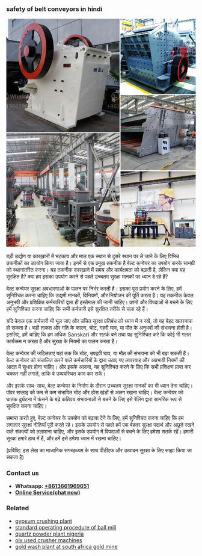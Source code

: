 <h3>safety of belt conveyors in hindi</h3><img src='1704857022.jpg' alt=''><p>बड़ी उद्योग या कारख़ानों में भटकाव और माल एक स्थान से दूसरे स्थान पर ले जाने के लिए विभिन्न तकनीकों का उपयोग किया जाता है। इनमें से एक प्रमुख तकनीक है बेल्ट कन्वेयर का उपयोग करके सामग्री को स्थानांतरित करना। यह तकनीक कारख़ाने में समय और कार्यक्षमता को बढ़ाती है, लेकिन क्या यह सुरक्षित है? क्या हम इसका उपयोग करने से पहले उच्चतम सुरक्षा मानकों पर ध्यान दे रहे हैं?</p><p>बेल्ट कन्वेयर सुरक्षा अवधारणाओं के पालन पर निर्भर करती है। इसका पूरा प्रयोग करने के लिए, हमें सुनिश्चित करना चाहिए कि उद्यमी मानकों, विनियमों, और नियोजन की पूर्ति करता है। यह तकनीक केवल अनुभवी और प्रशिक्षित कर्मचारियों द्वारा ही इस्तेमाल की जानी चाहिए। प्रश्नों और विपदाओं से बचने के लिए हमें सुनिश्चित करना चाहिए कि सभी कर्मचारी इसे सुरक्षित तरीके से चला रहे हैं।</p><p>यदि केवल एक कर्मचारी भी भूल जाए और उचित सुरक्षा प्रतिबंध को ध्यान में न रखें, तो यह बेहद खतरनाक हो सकता है। बड़ी ताकत और गति के कारण, चोट, गहरी घाव, या मौत के अनुभवों की संभावना होती है। इसलिए, हमें चाहिए कि हम अधिक Sanskari और सतर्क बने तथा यह सुनिश्चित करे कि कोई भी गलत कार्यक्रम न करता है और सुरक्षा के नियमों का पालन करता है।</p><p>बेल्ट कन्वेयर की जटिलताएं यहां तक कि चोट, उपद्रवी घाव, या मौत की संभावना को भी बढ़ा सकती हैं। बेल्ट कन्वेयर को संचालित करने वाले कर्मचारियों के द्वारा उठाए गए लापरवाह और अप्रभावी नियमों की आदत में सुधार होना चाहिए। और इसके अलावा, यह सुनिश्चित करने के लिए कि सभी प्रशिक्षण प्राप्त कर चक्कर नहीं लगाते, ताकि वे उव्यवस्थित काम कर सकें।</p><p>और इसके साथ-साथ, बेल्ट कन्वेयर के निर्माण के दौरान उच्चतम सुरक्षा मानकों का भी ध्यान देना चाहिए। पॉवर सप्लाइ को कम से कम संभावित चोट और ठोस खंडों से अलग रखना चाहिए। बेल्ट कन्वेयर को घातक दुर्घटना में फंसने के बढ़े कतिपय संभावनाओं से बचने के लिए इसे रेलिंग द्वारा सामरिक रूप से सुरक्षित करना चाहिए।</p><p>समाप्त करते हुए, बेल्ट कन्वेयर के उपयोग को बढ़ावा देने के लिए, हमें सुनिश्चित करना चाहिए कि हम लगातार सुरक्षा नीतियाँ पूरी करते रहे। इसके उपयोग से पहले हमें एक बेहतर सुरक्षा पदार्थ और अछूते रखने वाले संकल्पों को तलाशना चाहिए, और इसके उपयोग में विपदाओं से बचने के लिए हमेशा सतर्क रहें। हमारी सुरक्षा हमारे हाथ में है, और हमें इसे हमेशा ध्यान में रखना चाहिए।</p><p>(प्रविष्टि: इस लेख का माध्यमिक संगच्छध्यम के साथ पीडीएफ और उत्पादन सुरक्षा के लिए साझा किया जा सकता है)</p><h3>Contact us</h3><ul><li><strong>Whatsapp:&nbsp;<a href="https://wa.me/8613661969651">+8613661969651</a></strong></li><li><a href="https://swt.shibang-china.com/?git&amp;zhl&amp;safety of belt conveyors in hindi"><strong>Online Service(chat now)</strong></a></li></ul><h3>Related</h3><ul><li><a href='gypsum crushing plant.md'>gypsum crushing plant</a></li><li><a href='standard operating procedure of ball mill.md'>standard operating procedure of ball mill</a></li><li><a href='quartz powder plant nigeria.md'>quartz powder plant nigeria</a></li><li><a href='olx used crusher machines.md'>olx used crusher machines</a></li><li><a href='gold wash plant at south africa gold mine.md'>gold wash plant at south africa gold mine</a></li></ul>